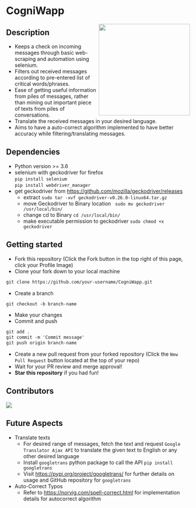 # CogniWapp
<img src="https://external-content.duckduckgo.com/iu/?u=https%3A%2F%2Ftse1.mm.bing.net%2Fth%3Fid%3DOIP.lOMNSVBQo6xaXC0q15iuIQAAAA%26pid%3DApi&f=1" align="right" height="250px" width="250px"/>

## Description
- Keeps a check on incoming messages through basic web-scraping and automation using selenium.
- Filters out received messages according to pre-entered list of critical words/phrases.
- Ease of getting useful information from piles of messages, rather than mining out important piece of texts from piles of conversations.
- Translate the received messages in your desired language.
- Aims to have a auto-correct algorithm implemented to have better accuracy while filtering/translating messages.

## Dependencies
- Python version >= 3.6
- selenium with geckodriver for firefox<br/>
  ```pip install selenium```<br/>
  ```pip install webdriver_manager```
- get geckodriver from https://github.com/mozilla/geckodriver/releases<br/>
  - extract ```sudo tar -xvf geckodriver-v0.26.0-linux64.tar.gz```
  - move Geckodriver to Binary location ``` sudo mv geckodriver /usr/local/bin/```
  - change cd to Binary ```cd /usr/local/bin/```
  - make executable permission to geckodriver ```sudo chmod +x geckodriver```


## Getting started
* Fork this repository (Click the Fork button in the top right of this page, click your Profile Image)
* Clone your fork down to your local machine

```markdown
git clone https://github.com/your-username/CogniWapp.git
```

* Create a branch

```markdown
git checkout -b branch-name
```

* Make your changes
* Commit and push

```markdown
git add .
git commit -m 'Commit message'
git push origin branch-name
```

* Create a new pull request from your forked repository (Click the `New Pull Request` button located at the top of your repo)
* Wait for your PR review and merge approval!
* __Star this repository__ if you had fun!

## Contributors

<a href="https://github.com/paxF3E/CogniWapp/graphs/contributors">
  <img src="https://contrib.rocks/image?repo=paxF3E/CogniWapp" />
</a>

## Future Aspects
- Translate texts
  * For desired range of messages, fetch the text and request `Google Translator Ajax API` to translate the given text to English or any other desired language
  * Install `googletrans` python package to call the API
    ```pip install googletrans```
  * Visit https://pypi.org/project/googletrans/ for further details on usage and GitHub repository for `googletrans`
- Auto-Correct Typos
  * Refer to https://norvig.com/spell-correct.html for implementation details for autocorrect algorithm
